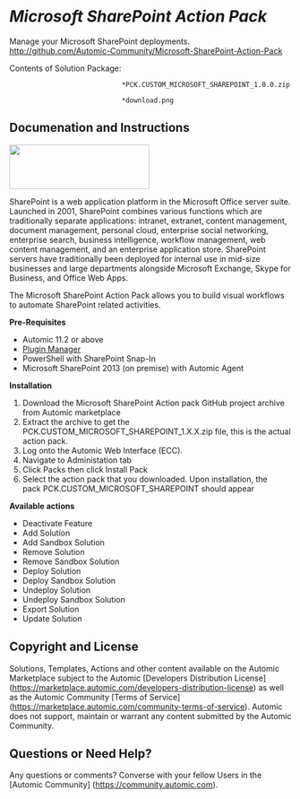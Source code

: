 *Microsoft SharePoint Action Pack*
=============


Manage your Microsoft SharePoint deployments.
http://github.com/Automic-Community/Microsoft-SharePoint-Action-Pack

<!-- List of attached files -->
Contents of Solution Package:

						
								*PCK.CUSTOM_MICROSOFT_SHAREPOINT_1.0.0.zip
								
								*download.png
								
						


Documenation and Instructions
---

<p><img src="https://448bb31d92917ba3390f-4a8f48d20b0d8c78b979208d38d37653.ssl.cf1.rackcdn.com/706/screenshots/download.png" alt="" width="250" height="79" /></p>
<p>SharePoint is a web application platform in the Microsoft Office server suite. Launched in 2001, SharePoint combines various functions which are traditionally separate applications: intranet, extranet, content management, document management, personal cloud, enterprise social networking, enterprise search, business intelligence, workflow management, web content management, and an enterprise application store. SharePoint servers have traditionally been deployed for internal use in mid-size businesses and large departments alongside Microsoft Exchange, Skype for Business, and Office Web Apps.</p>
<p>The Microsoft SharePoint Action Pack allows you to build visual workflows to automate SharePoint related activities.</p>
<p><strong>Pre-Requisites</strong></p>
<ul>
<li>Automic 11.2 or above</li>
<li><a href="https://marketplace.automic.com/details/plugin-manager" target="_blank">Plugin Manager</a></li>
<li>PowerShell with SharePoint Snap-In</li>
<li>Microsoft SharePoint 2013 (on premise) with Automic Agent</li>
</ul>
<p><strong>Installation</strong></p>
<ol>
<li>Download the Microsoft SharePoint Action pack GitHub project archive from Automic marketplace</li>
<li>Extract the archive to get the PCK.CUSTOM_MICROSOFT_SHAREPOINT_1.X.X.zip file, this is the actual action pack.</li>
<li>Log onto the Automic Web Interface (ECC).</li>
<li>Navigate to Administation tab</li>
<li>Click Packs then click Install Pack</li>
<li>Select the action pack that you downloaded. Upon installation, the pack&nbsp;PCK.CUSTOM_MICROSOFT_SHAREPOINT should appear</li>
</ol>
<p><strong>Available actions</strong></p>
<ul>
<li>Deactivate Feature</li>
<li>Add Solution</li>
<li>Add Sandbox Solution</li>
<li>Remove Solution</li>
<li>Remove Sandbox Solution</li>
<li>Deploy Solution</li>
<li>Deploy Sandbox Solution</li>
<li>Undeploy Solution</li>
<li>Undeploy Sandbox Solution</li>
<li>Export Solution</li>
<li>Update Solution</li>
</ul>

Copyright and License
---

Solutions, Templates, Actions and other content available on the Automic Marketplace subject to the Automic [Developers Distribution License] (https://marketplace.automic.com/developers-distribution-license) as well as the Automic Community [Terms of Service] (https://marketplace.automic.com/community-terms-of-service).
Automic does not support, maintain or warrant any content submitted by the Automic Community.



Questions or Need Help? 
---
Any questions or comments? Converse with your fellow Users in the [Automic Community] (https://community.automic.com).